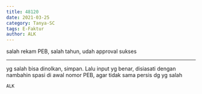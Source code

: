 ```yaml
---
title: 48120
date: 2021-03-25
category: Tanya-SC
tags: E-Faktur
author: ALK
---
```


salah rekam PEB, salah tahun, udah approval sukses

---

yg salah bisa dinolkan, simpan. Lalu input yg benar, disiasati dengan nambahin spasi di awal nomor PEB, agar tidak sama persis dg yg salah

`ALK`
